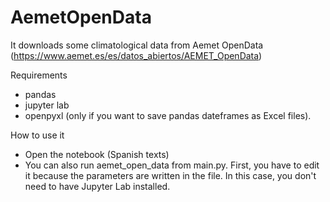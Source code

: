 # AemetOpenData
It downloads some climatological data from Aemet OpenData (https://www.aemet.es/es/datos_abiertos/AEMET_OpenData)

Requirements
* pandas
* jupyter lab
* openpyxl (only if you want to save pandas dateframes as Excel files).

How to use it
* Open the notebook (Spanish texts)
* You can also run aemet_open_data from main.py. First, you have to edit it because the parameters are written in the file. In this case, you don't need to have Jupyter Lab installed.




